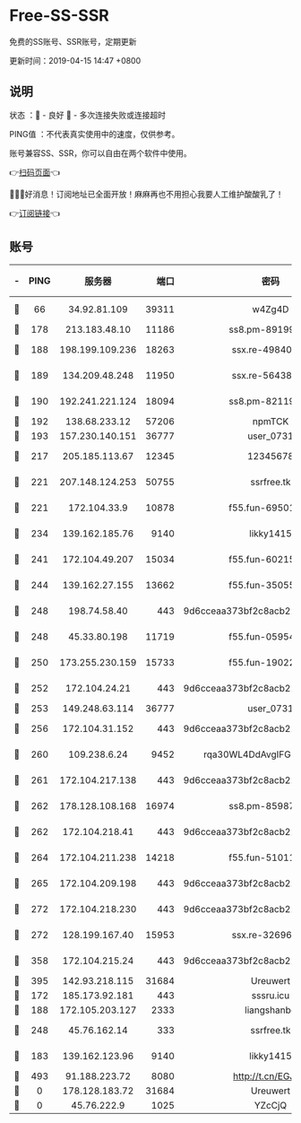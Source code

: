 # Free-SS-SSR

免费的SS账号、SSR账号，定期更新

更新时间：2019-04-15 14:47 +0800

## 说明

状态     ：🙂 - 良好 🙁 - 多次连接失败或连接超时

PING值   ：不代表真实使用中的速度，仅供参考。

账号兼容SS、SSR，你可以自由在两个软件中使用。

👉[扫码页面](https://liesauer.github.io/Free-SS-SSR/)👈

🎉🎉🎉好消息！订阅地址已全面开放！麻麻再也不用担心我要人工维护酸酸乳了！

👉[订阅链接](https://www.liesauer.net/yogurt/subscribe?ACCESS_TOKEN=DAYxR3mMaZAsaqUb)👈

## 账号

|-|PING|服务器|端口|密码|加密方式|区域|
|:----:|:----:|:-----:|-----:|:----:|:----:|:----:|
|🙂|66|34.92.81.109|39311|w4Zg4D|chacha20-ietf|US|
|🙂|178|213.183.48.10|11186|ss8.pm-89199615|rc4-md5|RU|
|🙂|188|198.199.109.236|18263|ssx.re-49840183|aes-256-cfb|US|
|🙂|189|134.209.48.248|11950|ssx.re-56438346|aes-256-cfb|US|
|🙂|190|192.241.221.124|18094|ss8.pm-82119585|aes-256-cfb|US|
|🙂|192|138.68.233.12|57206|npmTCK|rc4-md5|US|
|🙂|193|157.230.140.151|36777|user_0731|chacha20|US|
|🙂|217|205.185.113.67|12345|12345678|aes-256-cfb|US|
|🙂|221|207.148.124.253|50755|ssrfree.tk|aes-256-cfb|SG|
|🙂|221|172.104.33.9|10878|f55.fun-69501447|aes-256-cfb|SG|
|🙂|234|139.162.185.76|9140|likky1415|aes-256-cfb|DE|
|🙂|241|172.104.49.207|15034|f55.fun-60215083|aes-256-cfb|SG|
|🙂|244|139.162.27.155|13662|f55.fun-35055769|aes-256-cfb|SG|
|🙂|248|198.74.58.40|443|9d6cceaa373bf2c8acb22e60b6a58be6|aes-256-cfb|US|
|🙂|248|45.33.80.198|11719|f55.fun-05954542|aes-256-cfb|US|
|🙂|250|173.255.230.159|15733|f55.fun-19022604|aes-256-cfb|US|
|🙂|252|172.104.24.21|443|9d6cceaa373bf2c8acb22e60b6a58be6|aes-256-cfb|US|
|🙂|253|149.248.63.114|36777|user_0731|chacha20|CA|
|🙂|256|172.104.31.152|443|9d6cceaa373bf2c8acb22e60b6a58be6|aes-256-cfb|US|
|🙂|260|109.238.6.24|9452|rqa30WL4DdAvgIFG6Fs3znzTa|aes-256-cfb|FR|
|🙂|261|172.104.217.138|443|9d6cceaa373bf2c8acb22e60b6a58be6|aes-256-cfb|US|
|🙂|262|178.128.108.168|16974|ss8.pm-85987760|aes-256-cfb|SG|
|🙂|262|172.104.218.41|443|9d6cceaa373bf2c8acb22e60b6a58be6|aes-256-cfb|US|
|🙂|264|172.104.211.238|14218|f55.fun-51011710|aes-256-cfb|US|
|🙂|265|172.104.209.198|443|9d6cceaa373bf2c8acb22e60b6a58be6|aes-256-cfb|US|
|🙂|272|172.104.218.230|443|9d6cceaa373bf2c8acb22e60b6a58be6|aes-256-cfb|US|
|🙂|272|128.199.167.40|15953|ssx.re-32696553|aes-256-cfb|SG|
|🙂|358|172.104.215.24|443|9d6cceaa373bf2c8acb22e60b6a58be6|aes-256-cfb|US|
|🙂|395|142.93.218.115|31684|Ureuwert|chacha20|IN|
|🙂|172|185.173.92.181|443|sssru.icu|rc4-md5|RU|
|🙂|188|172.105.203.127|2333|liangshanbo|chacha20|JP|
|🙂|248|45.76.162.14|333|ssrfree.tk|aes-256-cfb|SG|
|🙁|183|139.162.123.96|9140|likky1415|aes-256-cfb|JP|
|🙁|493|91.188.223.72|8080|http://t.cn/EGJIyrl|rc4-md5|RU|
|🙁|0|178.128.183.72|31684|Ureuwert|chacha20|US|
|🙁|0|45.76.222.9|1025|YZcCjQ|rc4-md5|JP|
